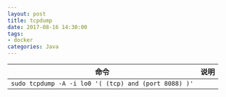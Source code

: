 ```yaml
---
layout: post
title: tcpdump
date: 2017-08-16 14:30:00
tags:
- docker
categories: Java
---
```



|                              命令                                   |                   说明                       |
| ------------------------------------------------------------------- | -------------------------------------------- |
| `sudo tcpdump -A -i lo0 '( (tcp) and (port 8088) )'`                |                                              |

